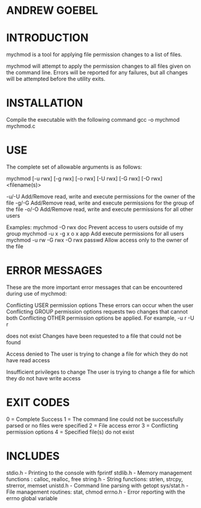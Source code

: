 ANDREW GOEBEL
=============

INTRODUCTION
============
mychmod is a tool for applying file permission changes to a list of files.

mychmod will attempt to apply the permission changes to all files given on the
command line. Errors will be reported for any failures, but all changes will
be attempted before the utility exits.

INSTALLATION
============

Compile the executable with the following command
gcc -o mychmod mychmod.c 

USE
===

The complete set of allowable arguments is as follows:

mychmod [-u rwx] [-g rwx] [-o rwx] [-U rwx] [-G rwx] [-O rwx] <filename(s)> 

-u/-U Add/Remove read, write and execute permissions for the owner of the file
-g/-G Add/Remove read, write and execute permissions for the group of the file
-o/-O Add/Remove read, write and execute permissions for all other users

Examples:
mychmod -O rwx doc                  Prevent access to users outside of my group
mychmod -u x -g x o x app           Add execute permissions for all users
mychmod -u rw -G rwx -O rwx passwd  Allow access only to the owner of the file

ERROR MESSAGES
==============

These are the more important error messages that can be encountered during use
of mychmod:

Conflicting USER permission options	These errors can occur when the user
Conflicting GROUP permission options    requests two changes that cannot both
Conflicting OTHER permission options    be applied. For example, -u r -U r

<filename> does not exist		Changes have been requested to a file
                                        that could not be found

Access denied to <filename>		The user is trying to change a file 
                                        for which they do not have read access

Insufficient privileges to change <filename>	The user is trying to change a
                                                file for which they do not have
                                                write access

EXIT CODES
==========

0 = Complete Success
1 = The command line could not be successfully parsed or no files were specified
2 = File access error 
3 = Conflicting permission options
4 = Specified file(s) do not exist

INCLUDES
========

stdio.h - Printing to the console with fprintf
stdlib.h - Memory management functions : calloc, realloc, free
string.h - String functions: strlen, strcpy, strerror, memset
unistd.h - Command line parsing with getopt
sys/stat.h - File management routines: stat, chmod
errno.h - Error reporting with the errno global variable